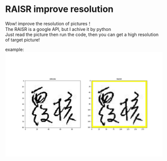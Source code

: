 
# RAISR improve resolution

Wow! improve the resolution of pictures！<br>
The RAISR is a google API, but I achive it by python<br>
Just read the picture then run the code, then you can get a high resolution of target picture!

example:
![image](https://github.com/h30306/Learning-Notes/blob/master/RAISR/1-10807_23.jpg)
